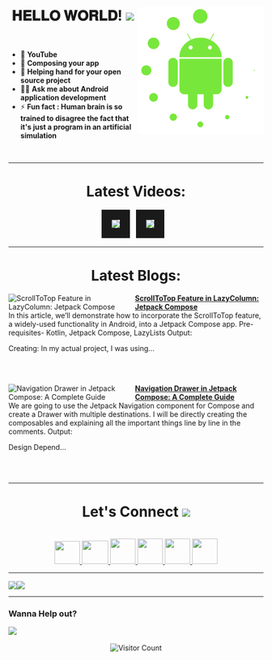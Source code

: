 <!-- intro hello world -->
<h1 align="center">
𝐇𝐄𝐋𝐋𝐎 𝐖𝐎𝐑𝐋𝐃! <img src="GIF/Earth.gif" width="24px">
<img src= "GIF/android_by_deiby_ybied_d3jaevn.gif" height="250px" align="right">
</h1>
<br>

- 💚 **YouTube**
- 🔮 **Composing your app**
- 🤝 **Helping hand for your open source project**
- 👨‍💻 **Ask me about Android application development**
- ⚡ **Fun fact : Human brain is so trained to disagree the fact that it's just a program in an artificial simulation**
<br>


<hr>


<!-- youtube section -->
<h1 align="center">
Latest Videos:
</h1>
<div align = "center">
<!-- YOUTUBE:START --><a href="https://www.youtube.com/watch?v=q5R4BvM-XIQ" target="_blank"><img src="https://i.ytimg.com/vi/q5R4BvM-XIQ/mqdefault.jpg" height="200px" border="20"></a>&nbsp &nbsp<a href="https://www.youtube.com/watch?v=zbeg2mpoHns" target="_blank"><img src="https://i.ytimg.com/vi/zbeg2mpoHns/mqdefault.jpg" height="200px" border="20"></a>&nbsp &nbsp<!-- YOUTUBE:END -->
</div>


<hr>


<h1 align="center">
Latest Blogs:
</h1>
<!-- HASHNODE_BLOG:START -->
<p align="left">
<a href="https://sagar0-0.hashnode.dev/scrolltotop-feature" title="ScrollToTop Feature in LazyColumn: Jetpack Compose"><img src="https://cdn.hashnode.com/res/hashnode/image/upload/v1677606932777/b1702071-cba7-447d-8ec7-cfa12684b7ea.png" alt="ScrollToTop Feature in LazyColumn: Jetpack Compose" width="250px" align="left" /></a>
<a href="https://sagar0-0.hashnode.dev/scrolltotop-feature" title="ScrollToTop Feature in LazyColumn: Jetpack Compose"><strong>ScrollToTop Feature in LazyColumn: Jetpack Compose</strong></a>
<br/> In this article, we’ll demonstrate how to incorporate the ScrollToTop feature, a widely-used functionality in Android, into a Jetpack Compose app.
Pre-requisites- Kotlin, Jetpack Compose, LazyLists
Output:

Creating:
In my actual project, I was using... </p> <br/> <br/>
<p align="left">
<a href="https://sagar0-0.hashnode.dev/navigation-drawer-in-jetpack-compose" title="Navigation Drawer in Jetpack Compose: A Complete Guide"><img src="https://cdn.hashnode.com/res/hashnode/image/upload/v1677088175311/048d111d-aef3-4158-8b65-d56dd658f075.png" alt="Navigation Drawer in Jetpack Compose: A Complete Guide" width="250px" align="left" /></a>
<a href="https://sagar0-0.hashnode.dev/navigation-drawer-in-jetpack-compose" title="Navigation Drawer in Jetpack Compose: A Complete Guide"><strong>Navigation Drawer in Jetpack Compose: A Complete Guide</strong></a>
<br/> We are going to use the Jetpack Navigation component for Compose and create a Drawer with multiple destinations.
I will be directly creating the composables and explaining all the important things line by line in the comments.
Output:


Design
Depend... </p> <br/> <br/>
<!-- HASHNODE_BLOG:END -->
  
  
<hr>


<!-- connect section -->
<h1 align="center">
Let's Connect <img src="GIF/Handshake.gif" width="24px">
</h1>
<div align="center">
<p align="center">
  <br>
  <a href="https://www.youtube.com/channel/UCbXjqGX2O0UW12AIboO2Psw" target="_blank">
    <code><img  height="45" width="50" src="https://brandslogos.com/wp-content/uploads/images/large/youtube-icon-logo.png"></code>
  </a>
  <a href="mailto:sagar.0dev@gmail.com" target="_blank">
    <code><img height="46" width="52" src="https://logos-world.net/wp-content/uploads/2020/11/Gmail-Logo.png"></code>
  </a>
  <a href="https://twitter.com/sagar0_o" target="_blank">
    <code><img height="50" width="50" src="https://www.freepnglogos.com/uploads/twitter-logo-png/twitter-logo-vector-png-clipart-1.png"></code>
  </a>
  <a href="https://www.linkedin.com/in/sagar0-0malhotra/" target="_blank">
    <code><img height="50" width="50" src="https://cdn-icons-png.flaticon.com/512/174/174857.png"></code>
  </a>
  <a href="https://dev.to/sagar0_0" target="_blank">
    <code><img height="50" width="50" src="https://iconape.com/wp-content/files/hl/53010/svg/devto.svg"></code>
  </a>
  <a href="https://www.instagram.com/_sagar_malhotra_/" target="_blank">
    <code><img height="50" width="50" src="http://assets.stickpng.com/images/580b57fcd9996e24bc43c521.png"></code>
  </a>
</p>
</div>


<hr>


<img align="center" height="150px" src="https://github-readme-streak-stats.herokuapp.com/?user=Sagar0-0&theme=dark&hide_border=true"><img align="center" height="160px" src="https://github-readme-stats.vercel.app/api?username=Sagar0-0&show_icons=true&hide_border=true&title_color=94b4a4&amp&icon_color=FFFFFF&amp&text_color=FFFFFF&amp&bg_color=000000&count_private=true&include_all_commits=true">


<hr>


### Wanna Help out?
<a href="https://www.buymeacoffee.com/0sagar0">
  <img src="https://user-images.githubusercontent.com/85388413/197355117-e4a5f6e7-44ee-4303-adb8-3ef39cd18246.jpg" width=200px>
</a>

<!-- outro -->
<div align="center">
  
![Visitor Count](https://profile-counter.glitch.me/{Sagar0-0}/count.svg)
